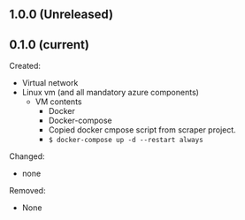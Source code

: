 ## 1.0.0 (Unreleased)

## 0.1.0 (current)

Created:

- Virtual network
- Linux vm (and all mandatory azure components)
  - VM contents
    - Docker
    - Docker-compose
    - Copied docker cmpose script from scraper project.
    - `$ docker-compose up -d --restart always`

Changed:

- none

Removed:

- None
